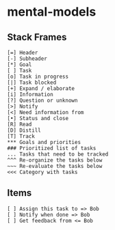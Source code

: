# mental-models

## Stack Frames
```
[=] Header
[-] Subheader
[*] Goal
[ ] Task
[o] Task in progress
[|] Task blocked
[+] Expand / elaborate
[i] Information
[?] Question or unknown
[>] Notify
[<] Need information from
[•] Status and close
[R] Read
[D] Distill
[T] Track
*** Goals and priorities
### Prioritized list of tasks
... Tasks that need to be tracked
^^^ Re-organize the tasks below
~~~ Re-evaluate the tasks below
<<< Category with tasks
```

## Items
```
[ ] Assign this task to => Bob
[ ] Notify when done => Bob
[ ] Get feedback from <= Bob
```
